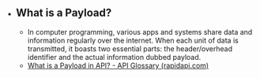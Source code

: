 - ## What is a Payload?
	- In computer programming, various apps and systems share data and information regularly over the internet. When each unit of data is transmitted, it boasts two essential parts: the header/overhead identifier and the actual information dubbed payload.
	- [What is a Payload in API? - API Glossary (rapidapi.com)](https://rapidapi.com/blog/api-glossary/payload/)
